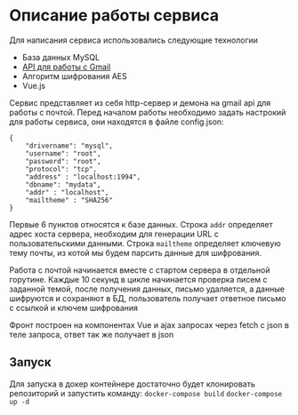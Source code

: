 # Описание работы сервиса
Для написания сервиса использовались следующие технологии
* База данных MySQL
* [API для работы с Gmail](https://godoc.org/google.golang.org/api/gmail/v1)
* Алгоритм шифрования AES
* Vue.js

Сервис представляет из себя http-сервер и демона на gmail api для работы с почтой.
Перед началом работы необходимо задать настрокий для работы сервиса, они находятся в файле config.json:
```
{
    "drivername": "mysql",
    "username": "root",
    "password": "root",
    "protocol": "tcp",
    "address" : "localhost:1994",
    "dbname": "mydata",   
    "addr" : "localhost",
    "mailtheme" : "SHA256"  
}
```
Первые 6 пунктов относятся к базе данных. 
Строка ```addr``` определяет адрес хоста сервера, необходим для генерации URL с пользовательскими данными.
Строка ```mailtheme``` определяет ключевую тему почты, из котой мы будем парсить данные для шифрования.

Работа с почтой начинается вместе с стартом сервера в отдельной горутине. 
Каждые 10 секунд в цикле начинается проверка писем с заданной темой, после получения данных, письмо удаляется, а данные шифруются и сохраняют в БД, пользователь получает ответное письмо с ссылкой и ключем шифрования

Фронт построен на компонентах Vue и ajax запросах через fetch с json в теле запроса, ответ так же получает в json

## Запуск
Для запуска в докер контейнере достаточно будет клонировать репозиторий и запустить команду: 
```docker-compose build```
```docker-compose up -d ```

